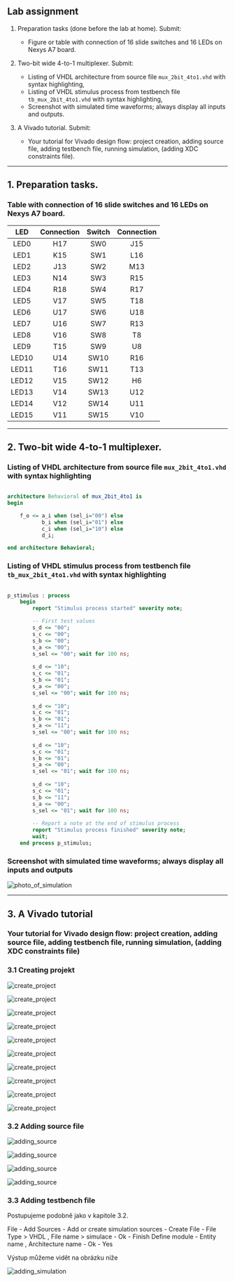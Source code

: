 ## Lab assignment

1. Preparation tasks (done before the lab at home). Submit:
    * Figure or table with connection of 16 slide switches and 16 LEDs on Nexys A7 board.

2. Two-bit wide 4-to-1 multiplexer. Submit:
    * Listing of VHDL architecture from source file `mux_2bit_4to1.vhd` with syntax highlighting,
    * Listing of VHDL stimulus process from testbench file `tb_mux_2bit_4to1.vhd` with syntax highlighting,
    * Screenshot with simulated time waveforms; always display all inputs and outputs.

3. A Vivado tutorial. Submit:
    * Your tutorial for Vivado design flow: project creation, adding source file, adding testbench file, running simulation, (adding XDC constraints file).

------------------------------------------------------------------------

## 1. Preparation tasks.
### Table with connection of 16 slide switches and 16 LEDs on Nexys A7 board.

| **LED** | **Connection** | **Switch** | **Connection** | 
| :-: | :-: | :-: | :-: |
| LED0 | H17 | SW0 | J15 |
| LED1 | K15 | SW1 | L16 |
| LED2 | J13 | SW2 | M13 |
| LED3 | N14 | SW3 | R15 |
| LED4 | R18 | SW4 | R17 |
| LED5 | V17 | SW5 | T18 |
| LED6 | U17 | SW6 | U18 |
| LED7 | U16 | SW7 | R13 |
| LED8 | V16 | SW8 | T8 |
| LED9 | T15 | SW9 | U8 |
| LED10 | U14 | SW10 | R16 |
| LED11 | T16 | SW11 | T13 |
| LED12 | V15 | SW12 | H6 |
| LED13 | V14 | SW13 | U12 |
| LED14 | V12 | SW14 | U11 |
| LED15 | V11 | SW15 | V10 |

------------------------------------------------------------------------

## 2. Two-bit wide 4-to-1 multiplexer.
### Listing of VHDL architecture from source file `mux_2bit_4to1.vhd` with syntax highlighting

```vhdl

architecture Behavioral of mux_2bit_4to1 is
begin

    f_o <= a_i when (sel_i="00") else
           b_i when (sel_i="01") else
           c_i when (sel_i="10") else
           d_i;

end architecture Behavioral;

```

### Listing of VHDL stimulus process from testbench file `tb_mux_2bit_4to1.vhd` with syntax highlighting

```vhdl

p_stimulus : process
    begin        
        report "Stimulus process started" severity note;

        -- First test values
        s_d <= "00"; 
        s_c <= "00"; 
        s_b <= "00"; 
        s_a <= "00"; 
        s_sel <= "00"; wait for 100 ns;
        
        s_d <= "10"; 
        s_c <= "01"; 
        s_b <= "01"; 
        s_a <= "00"; 
        s_sel <= "00"; wait for 100 ns;
       
        s_d <= "10"; 
        s_c <= "01"; 
        s_b <= "01"; 
        s_a <= "11"; 
        s_sel <= "00"; wait for 100 ns;
        
        s_d <= "10"; 
        s_c <= "01"; 
        s_b <= "01"; 
        s_a <= "00"; 
        s_sel <= "01"; wait for 100 ns;
        
        s_d <= "10"; 
        s_c <= "01"; 
        s_b <= "11"; 
        s_a <= "00"; 
        s_sel <= "01"; wait for 100 ns;      
        
        -- Report a note at the end of stimulus process
        report "Stimulus process finished" severity note;
        wait;
    end process p_stimulus;

```

### Screenshot with simulated time waveforms; always display all inputs and outputs

![photo_of_simulation](photos/simulation.png)

------------------------------------------------------------------------

## 3. A Vivado tutorial
### Your tutorial for Vivado design flow: project creation, adding source file, adding testbench file, running simulation, (adding XDC constraints file)

### 3.1 Creating projekt

![create_project](photos/01.png)

![create_project](photos/02.png)

![create_project](photos/03.png)

![create_project](photos/04.png)

![create_project](photos/05.png)

![create_project](photos/06.png)

![create_project](photos/07.png)

![create_project](photos/08.png)

![create_project](photos/09.png)

![create_project](photos/10.png)

### 3.2 Adding source file

![adding_source](photos/20.png)

![adding_source](photos/21.png)

![adding_source](photos/22.png)

![adding_source](photos/23.png)

### 3.3 Adding testbench file

Postupujeme podobně jako v kapitole 3.2.

File - Add Sources - Add or create simulation sources - Create File - File Type > VHDL , File name > simulace - Ok - Finish
Define module - Entity name , Architecture name - Ok - Yes

Výstup můžeme vidět na obrázku níže

![adding_simulation](photos/30.png)


